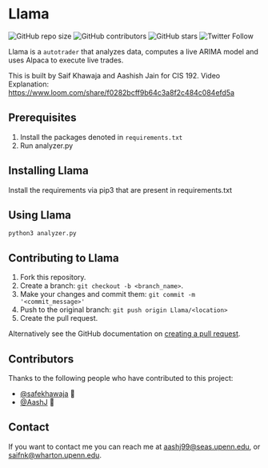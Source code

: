 # Llama

![GitHub repo size](https://img.shields.io/github/issues/safekhawaja/192autotrader)
![GitHub contributors](https://img.shields.io/github/forks/safekhawaja/192autotrader)
![GitHub stars](https://img.shields.io/github/stars/safekhawaja/192autotrader)
![Twitter Follow](https://img.shields.io/twitter/url?style=social&url=https%3A%2F%2Ftwitter.com%2Fsaifkhawaja3)

Llama is a `autotrader` that analyzes data, computes a live ARIMA model and uses Alpaca to execute live trades. 

This is built by Saif Khawaja and Aashish Jain for CIS 192.
Video Explanation: https://www.loom.com/share/f0282bcff9b64c3a8f2c484c084efd5a



## Prerequisites

1. Install the packages denoted in `requirements.txt`
2. Run analyzer.py

## Installing Llama

Install the requirements via pip3 that are present in requirements.txt

## Using Llama

```
python3 analyzer.py
```

## Contributing to Llama

1. Fork this repository.
2. Create a branch: `git checkout -b <branch_name>`.
3. Make your changes and commit them: `git commit -m '<commit_message>'`
4. Push to the original branch: `git push origin Llama/<location>`
5. Create the pull request.

Alternatively see the GitHub documentation on [creating a pull request](https://help.github.com/en/github/collaborating-with-issues-and-pull-requests/creating-a-pull-request).

## Contributors

Thanks to the following people who have contributed to this project:

* [@safekhawaja](https://github.com/safekhawaja) 📖
* [@AashJ](https://github.com/AashJ) 🐛


## Contact

If you want to contact me you can reach me at aashj99@seas.upenn.edu, or saifnk@wharton.upenn.edu.
